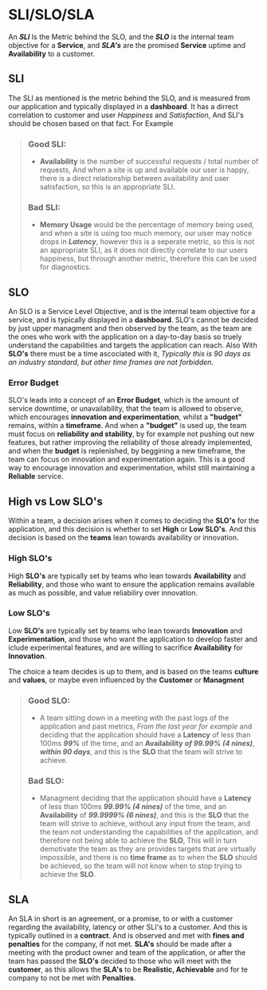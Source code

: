 # SLI/SLO/SLA
An ***SLI*** Is the Metric behind the SLO, and the ***SLO*** is the internal team objective for a **Service**, and ***SLA's*** are the promised **Service** uptime and **Availability** to a customer.

## SLI

The SLI as mentioned is the metric behind the SLO, and is measured from our application and typically displayed in a **dashboard**. 
It has a dirrect correlation to customer and user *Happiness* and *Satisfaction*, And SLI's should be chosen based on that fact. For Example
> ### Good SLI:
> - **Availability** is the number of successful requests / total number of requests, And when a site is up and available our user is happy, there is a direct relationship between availability and user satisfaction, so this is an appropriate SLI.
> ### Bad SLI:
>  - **Memory Usage** would be the percentage of memory being used, and when a site is using too much memory, our uiser may notice drops in ***Latency***, however this is a seperate metric, so this is not an appropriate SLI, as it does not directly correlate to our users happiness, but through another metric, therefore this can be used for diagnostics.

## SLO
An SLO is a Service Level Objective, and is the internal team objective for a service, and is typically displayed in a **dashboard**. SLO's cannot be decided by just upper managment and then observed by the team, as the team are the ones who work with the application on a day-to-day basis so truely understand the capabilities and targets the application can reach. Also With **SLO's** there must be a time ascociated with it, *Typically this is 90 days as an industry standard, but other time frames are not forbidden.*

### Error Budget
SLO's leads into a concept of an **Error Budget**, which is the amount of service downtime, or unavailability, that the team is allowed to observe, which encourages **innovation and experimentation**, whilst a **"budget"** remains, within a **timeframe**. And when a **"budget"** is used up, the team must focus on **reliability and stability**, by for example not pushing out new features, but rather improving the reliability of those already implemented, and when the **budget** is replenished, by beggining a new timeframe, the team can focus on innovation and experimentation again. This is a good way to encourage innovation and experimentation, whilst still maintaining a **Reliable** service.

## High vs Low SLO's
Within a team, a decision arises when it comes to deciding the **SLO's** for the application, and this decision is whether to set **High** or **Low** **SLO's**. And this decision is based on the **teams** lean towards availability or innovation.
### High SLO's
High **SLO's** are typically set by teams who lean towards **Availability** and **Reliability**, and those who want to ensure the application remains available as much as possible, and value reliabiliry over innovation.

### Low SLO's
Low **SLO's** are typically set by teams who lean towards **Innovation** and **Experimentation**, and those who want the application to develop faster and iclude experimental features, and are willing to sacrifice **Availability** for **Innovation**.

The choice a team decides is up to them, and is based on the teams **culture** and **values**, or maybe even influenced by the **Customer** or **Managment**
> ### Good SLO:
> - A team sitting down in a meeting with the past logs of the application and past metrics, *From the last year for example* and deciding that the application should have a **Latency** of less than 100ms ***99%*** of the time, and an **Availability** ***of 99.99% (4 nines)***, ***within 90 days***, and this is the **SLO** that the team will strive to achieve.
> ### Bad SLO:
> - Managment deciding that the application should have a **Latency** of less than 100ms ***99.99% (4 nines)*** of the time, and an **Availability** of ***99.9999% (6 nines)***, and this is the **SLO** that the team will strive to achieve, without any input from the team, and the team not understanding the capabilities of the application, and therefore not being able to achieve the **SLO**, This will in turn demotivate the team as they are provides targets that are virtually impossible, and there is no **time frame** as to when the **SLO** should be achieved, so the team will not know when to stop trying to achieve the **SLO**.


## SLA
An SLA in short is an agreement, or a promise, to or with a customer regarding the availability, latency or other SLI's to a customer. And this is typically outlined in a **contract**. And is observed and met with **fines and penalties** for the company, if not met. 
**SLA's** should be made after a meeting with the product owner and team of the application, or after the team has passed the **SLO's** decided to those who will meet with the **customer**, as this allows the **SLA's** to be **Realistic, Achievable** and for te company to not be met with **Penalties**.
